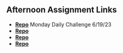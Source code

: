## Afternoon Assignment Links

* **[Repo](https://github.com/RebeccaVandeWater/<ASSIGNMENT_REPO>)** Monday Daily Challenge 6/19/23
* **[Repo](https://github.com/RebeccaVandeWater/<ASSIGNMENT_REPO>)**
* **[Repo](https://github.com/RebeccaVandeWater/<ASSIGNMENT_REPO>)**
* **[Repo](https://github.com/RebeccaVandeWater/<ASSIGNMENT_REPO>)**
